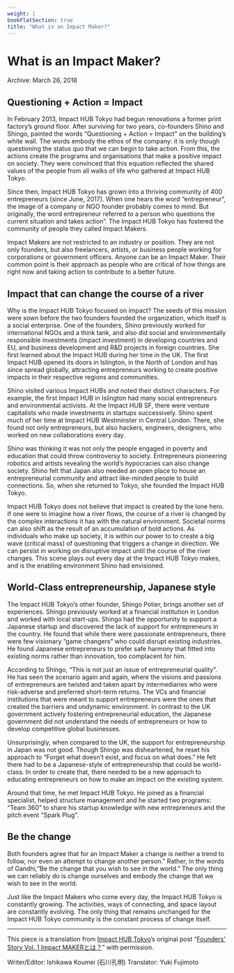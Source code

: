 ```yaml
---
weight: 1
bookFlatSection: true
title: "What is an Impact Maker?"
---
```



# What is an Impact Maker?

Archive: March 26, 2018

## Questioning + Action = Impact

In February 2013, Impact HUB Tokyo had begun renovations a former print factory’s ground floor. After surviving for two years, co-founders Shino and Shingo, painted the words “Questioning + Action = Impact” on the building’s white wall. The words embody the ethos of the company: it is only though questioning the status quo that we can begin to take action. From this, the actions create the programs and organisations that make a positive impact on society. They were convinced that this equation reflected the shared values of the people from all walks of life who gathered at Impact HUB Tokyo.

Since then, Impact HUB Tokyo has grown into a thriving community of 400 entrepreneurs (since June, 2017). When one hears the word “entrepreneur”, the image of a company or NGO founder probably comes to mind. But originally, the word entrepreneur referred to a person who questions the current situation and takes action”. The Impact HUB Tokyo has fostered the community of people they called Impact Makers.

Impact Makers are not restricted to an industry or position. They are not only founders, but also freelancers, artists, or business people working for corporations or government officers. Anyone can be an Impact Maker. Their common point is their approach as people who are critical of how things are right now and taking action to contribute to a better future.

## Impact that can change the course of a river

Why is the Impact HUB Tokyo focused on impact? The seeds of this mission were sown before the two founders founded the organization, which itself is a social enterprise. One of the founders, Shino previously worked for international NGOs and a think tank, and also did social and environmentally responsible investments (impact investment) in developing countries and EU, and business development and R&D projects in foreign countries. She first learned about the Impact HUB during her time in the UK. The first Impact HUB opened its doors in Islington, in the North of London and has since spread globally, attracting entrepreneurs working to create positive impacts in their respective regions and communities.

Shino visited various Impact HUBs and noted their distinct characters. For example, the first Impact HUB in Islington had many social entrepreneurs and environmental activists. At the Impact HUB SF, there were venture capitalists who made investments in startups successively. Shino spent much of her time at Impact HUB Westminster in Central London. There, she found not only entrepreneurs, but also hackers, engineers, designers, who worked on new collaborations every day.

Shino was thinking it was not only the people engaged in poverty and education that could throw controversy to society. Entrepreneurs pioneering robotics and artists revealing the world’s hypocracies can also change society. Shino felt that Japan also needed an open place to house an entrepreneurial community and attract like-minded people to build connections. So, when she returned to Tokyo, she founded the Impact HUB Tokyo.

Impact HUB Tokyo does not believe that impact is created by the lone hero. If one were to imagine how a river flows, the course of a river is changed by the complex interactions it has with the natural environment. Societal norms can also shift as the result of an accumulation of bold actions. As individuals who make up society, it is within our power to to create a big wave (critical mass) of questioning that triggers a change in direction. We can persist in working on disruptive impact until the course of the river changes. This scene plays out every day at the Impact HUB Tokyo makes, and is the enabling environment Shino had envisioned.

## World-Class entrepreneurship, Japanese style

The Impact HUB Tokyo’s other founder, Shingo Potier, brings another set of experiences. Shingo previously worked at a financial institution in London and worked with local start-ups. Shingo had the opportunity to support a Japanese startup and discovered the lack of support for entrepreneurs in the country. He found that while there were passionate entrepreneurs, there were few visionary “game changers” who could disrupt existing industries. He found Japanese entrepreneurs to prefer safe harmony that fitted into existing norms rather than innovation, too complacent for him.

According to Shingo, “This is not just an issue of entrepreneurial quality”. He has seen the scenario again and again, where the visions and passions of entrepreneurs are twisted and taken apart by intermediaries who were risk-adverse and preferred short-term returns. The VCs and financial institutions that were meant to support entrepreneurs were the ones that created the barriers and undynamic environment. In contrast to the UK government actively fostering entrepreneurial education, the Japanese government did not understand the needs of entrepreneurs or how to develop competitive global businesses.

Unsurprisingly, when compared to the UK, the support for entrepreneurship in Japan was not good. Though Shingo was disheartened, he reset his approach to “Forget what doesn’t exist, and focus on what does.” He felt there had to be a Japanese-style of entrepreneurship that could be world-class. In order to create that, there needed to be a new approach to educating entrepreneurs on how to make an impact on the existing system.

Around that time, he met Impact HUB Tokyo. He joined as a financial specialist, helped structure management and he started two programs: “Team 360” to share his startup knowledge with new entrepreneurs and the pitch event “Spark Plug”.

## Be the change

Both founders agree that for an Impact Maker a change is neither a trend to follow, nor even an attempt to change another person.” Rather, in the words of Gandhi,“Be the change that you wish to see in the world.” The only thing we can reliably do is change ourselves and embody the change that we wish to see in the world.

Just like the Impact Makers who come every day, the Impact HUB Tokyo is constantly growing. The activities, ways of connecting, and space layout are constantly evolving. The only thing that remains unchanged for the Impact HUB Tokyo community is the constant process of change itself.

---

This piece is a translation from [Impact HUB Tokyo](https://hubtokyo.com/)’s original post “[Founders’ Story Vol. 1 Impact MAKERとは？](https://hubtokyo.com/story/founders-vol-1/)” with permission.

Writer/Editor: Ishikawa Koumei (石川孔明)
Translator: Yuki Fujimoto
